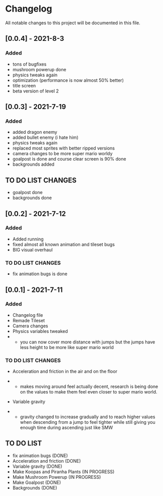 # Changelog

All notable changes to this project will be documented in this file.
## [0.0.4] - 2021-8-3

### Added

- tons of bugfixes
- mushroom powerup done
- physics tweaks again
- optimization (performance is now almost 50% better)
- title screen
- beta version of level 2
## [0.0.3] - 2021-7-19

### Added

- added dragon enemy
- added bullet enemy (i hate him)
- physics tweaks again 
- replaced most sprites with better ripped versions
- camera changes to be more super mario worldy
- goalpost is done and course clear screen is 90% done
- backgrounds added


## TO DO LIST CHANGES

- goalpost done
- backgrounds done



## [0.0.2] - 2021-7-12

### Added

- Added running 
- fixed almost all known animation and tileset bugs
- BIG visual overhaul

### TO DO LIST CHANGES

- fix animation bugs is done

## [0.0.1] - 2021-7-11

### Added

- Changelog file
- Remade Tileset
- Camera changes
- Physics variables tweaked
- - you can now cover more distance with jumps but the jumps have less height to be more like super mario world

### TO DO LIST CHANGES

- Acceleration and friction in the air and on the floor
- - makes moving around feel actually decent, research is being done on the values to make them feel even closer to super mario world.

- Variable gravity
- - gravity changed to increase gradually and to reach higher values when descending from a jump to feel tighter while still giving you enough time during ascending just like SMW

## TO DO LIST
- fix animation bugs (DONE) 
- Acceleration and friction (DONE)
- Variable gravity (DONE)
- Make Koopas and Piranha Plants (IN PROGRESS)
- Make Mushroom Powerup (IN PROGRESS)
- Make Goalpost (DONE)
- Backgrounds (DONE)
